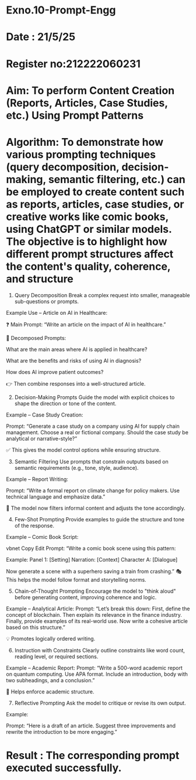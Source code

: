 # Exno.10-Prompt-Engg
# Date : 21/5/25
# Register no:212222060231
# Aim: To perform Content Creation (Reports, Articles, Case Studies, etc.) Using Prompt Patterns
# Algorithm: To demonstrate how various prompting techniques (query decomposition, decision-making, semantic filtering, etc.) can be employed to create content such as reports, articles, case studies, or creative works like comic books, using ChatGPT or similar models. The objective is to highlight how different prompt structures affect the content's quality, coherence, and structure
1. Query Decomposition
Break a complex request into smaller, manageable sub-questions or prompts.

Example Use – Article on AI in Healthcare:

❓ Main Prompt: “Write an article on the impact of AI in healthcare.”

🔄 Decomposed Prompts:

What are the main areas where AI is applied in healthcare?

What are the benefits and risks of using AI in diagnosis?

How does AI improve patient outcomes?

👉 Then combine responses into a well-structured article.

2. Decision-Making Prompts
Guide the model with explicit choices to shape the direction or tone of the content.

Example – Case Study Creation:

Prompt: “Generate a case study on a company using AI for supply chain management. Choose a real or fictional company. Should the case study be analytical or narrative-style?”

✅ This gives the model control options while ensuring structure.

3. Semantic Filtering
Use prompts that constrain outputs based on semantic requirements (e.g., tone, style, audience).

Example – Report Writing:

Prompt: “Write a formal report on climate change for policy makers. Use technical language and emphasize data.”

🧠 The model now filters informal content and adjusts the tone accordingly.

4. Few-Shot Prompting
Provide examples to guide the structure and tone of the response.

Example – Comic Book Script:

vbnet
Copy
Edit
Prompt: “Write a comic book scene using this pattern:

Example:
Panel 1: [Setting]
Narration: [Context]
Character A: [Dialogue]

Now generate a scene with a superhero saving a train from crashing.”
🎭 This helps the model follow format and storytelling norms.

5. Chain-of-Thought Prompting
Encourage the model to "think aloud" before generating content, improving coherence and logic.

Example – Analytical Article:
Prompt:
“Let’s break this down: First, define the concept of blockchain. Then explain its relevance in the finance industry. Finally, provide examples of its real-world use. Now write a cohesive article based on this structure.”

💡 Promotes logically ordered writing.

6. Instruction with Constraints
Clearly outline constraints like word count, reading level, or required sections.

Example – Academic Report:
Prompt:
“Write a 500-word academic report on quantum computing. Use APA format. Include an introduction, body with two subheadings, and a conclusion.”

📏 Helps enforce academic structure.

7. Reflective Prompting
Ask the model to critique or revise its own output.

Example:

Prompt: “Here is a draft of an article. Suggest three improvements and rewrite the introduction to be more engaging.”
# Result : The corresponding prompt executed successfully.
